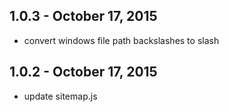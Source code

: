 1.0.3 - October 17, 2015
------------------------
* convert windows file path backslashes to slash

1.0.2 - October 17, 2015
------------------------
* update sitemap.js
